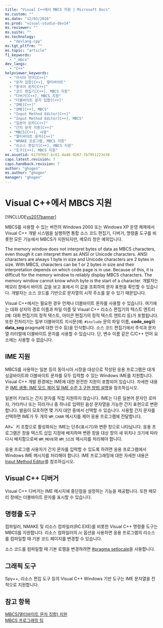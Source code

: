 ```yaml
---
title: "Visual C++에서 MBCS 지원 | Microsoft Docs"
ms.custom: ""
ms.date: "12/03/2016"
ms.prod: "visual-studio-dev14"
ms.reviewer: ""
ms.suite: ""
ms.technology: 
  - "devlang-cpp"
ms.tgt_pltfrm: ""
ms.topic: "article"
f1_keywords: 
  - "_mbcs"
dev_langs: 
  - "C++"
helpviewer_keywords: 
  - "아시아 언어[C++]"
  - "문자 집합[C++], 멀티바이트"
  - "중국어 문자[C++]"
  - "코드 편집기[C++], MBCS 지원"
  - "디버거[C++], MBCS 지원"
  - "더블바이트 문자 집합[C++]"
  - "IME[C++]"
  - "IME[C++], MBCS"
  - "Input Method Editor[C++]"
  - "Input Method Editor[C++], MBCS"
  - "일본어 문자[C++]"
  - "간지 문자 지원[C++]"
  - "MBCS[C++], 사용"
  - "멀티바이트 문자[C++]"
  - "NMAKE 프로그램, MBCS 지원"
  - "리소스 편집기[C++], MBCS 지원"
  - "도구[C++], MBCS 지원"
ms.assetid: 6179f6b7-bc61-4a48-9267-fb7951223e38
caps.latest.revision: 7
caps.handback.revision: 7
author: "ghogen"
ms.author: "ghogen"
manager: "ghogen"
---
```

# Visual C++에서 MBCS 지원
[!INCLUDE[vs2017banner](../assembler/inline/includes/vs2017banner.md)]

MBCS를 사용할 수 있는 버전의 Windows 2000 또는 Windows XP 운영 체제에서 Visual C\+\+ 개발 시스템을 실행하면 통합 소스 코드 편집기, 디버거, 명령줄 도구를 비롯한 모든 기능에서 MBCS가 지원되지만, 메모리 창은 예외입니다.  
  
 The memory window does not interpret bytes of data as MBCS characters, even though it can interpret them as ANSI or Unicode characters.  ANSI characters are always 1 byte in size and Unicode characters are 2 bytes in size.  With MBCS, characters can be 1 or 2 bytes in size and their interpretation depends on which code page is in use.  Because of this, it is difficult for the memory window to reliably display MBCS characters.  The memory window cannot know which byte is the start of a character.  개발자는 메모리 창에서 바이트 값을 보고 표에서 이 값을 조회하여 문자 표현을 확인할 수 있습니다.  개발자는 소스 코드를 기반으로 문자열의 시작 주소를 알 수 있기 때문입니다.  
  
 Visual C\+\+에서는 필요한 경우 언제나 더블바이트 문자를 사용할 수 있습니다.  여기에는 대화 상자의 경로 이름과 파일 이름 및 Visual C\+\+ 리소스 편집기의 텍스트 엔트리\(예: 대화 편집기의 정적 텍스트, 아이콘 편집기의 정적 텍스트 엔트리 등\)가 포함됩니다.  또한 전처리기는 일부 더블바이트 지시문\(예: `#include` 문의 파일 이름, **code\_seg**와 **data\_seg** pragma에 대한 인수 등\)을 인식합니다.  소스 코드 편집기에서 주석과 문자열 리터럴에 더블바이트 문자를 사용할 수 있습니다. 단, 변수 이름 같은 C\/C\+\+ 언어 요소에는 사용할 수 없습니다.  
  
##  <a name="_core_support_for_the_input_method_editor_.28.ime.29"></a> IME 지원  
 MBCS를 사용하는 일본 등의 동아시아 시장을 대상으로 작성된 응용 프로그램은 대개 싱글바이트와 더블바이트 문자를 모두 입력할 수 있는 Windows IME를 지원합니다.  Visual C\+\+ 개발 환경에는 IME에 대한 완전한 지원이 포함되어 있습니다.  자세한 내용은 [IME 샘플: IME 모드 제어 및 IME 수준 3 구현 방법 설명](http://msdn.microsoft.com/ko-kr/87ebdf65-cef0-451d-a6fc-d5fb64178b14)을 참조하십시오.  
  
 일본어 키보드는 간지 문자를 직접 지원하지 않습니다.  IME는 다른 일본어 문자인 로마지, 가타카나 또는 히라가나 중 하나로 입력된 음성 문자열을 가능한 간지 표현으로 변환합니다.  발음이 모호하면 몇 가지 대안 중에서 선택할 수 있습니다.  사용할 간지 문자를 선택하면 IME가 두 개의 `WM_CHAR` 메시지를 제어 응용 프로그램에 전달합니다.  
  
 Alt\+\` 키 조합으로 활성화되는 IME는 단추\(표시기\)와 변환 창으로 나타납니다.  응용 프로그램은 창을 텍스트 삽입 지점에 배치하며  변환 창을 대상 창의 새 위치나 크기에 따라 다시 배치함으로써 `WM_MOVE`와 `WM_SIZE` 메시지를 처리해야 합니다.  
  
 응용 프로그램 사용자가 간지 문자를 입력할 수 있도록 하려면 응용 프로그램에서 Windows IME 메시지를 처리해야 합니다.  IME 프로그래밍에 대한 자세한 내용은 [Input Method Editor](https://msdn.microsoft.com/en-us/library/ms776145.aspx)를 참조하십시오.  
  
## Visual C\+\+ 디버거  
 Visual C\+\+ 디버거는 IME 메시지에 중단점을 설정하는 기능을 제공합니다.  또한 메모리 창에는 더블바이트 문자를 표시할 수 있습니다.  
  
## 명령줄 도구  
 컴파일러, NMAKE 및 리소스 컴파일러\(RC.EXE\)를 비롯한 Visual C\+\+ 명령줄 도구는 MBCS를 지원합니다.  리소스 컴파일러의 \/c 옵션을 사용하면 응용 프로그램의 리소스를 컴파일할 때 기본 코드 페이지를 변경할 수 있습니다.  
  
 소스 코드를 컴파일할 때 기본 로캘을 변경하려면 [\#pragma setlocale](../preprocessor/setlocale.md)을 사용합니다.  
  
## 그래픽 도구  
 Spy\+\+, 리소스 편집 도구 등의 Visual C\+\+ Windows 기반 도구는 IME 문자열을 전적으로 지원합니다.  
  
## 참고 항목  
 [MBCS\(멀티바이트 문자 집합\) 지원](../text/support-for-multibyte-character-sets-mbcss.md)   
 [MBCS 프로그래밍 팁](../text/mbcs-programming-tips.md)
